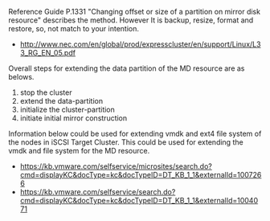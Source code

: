 Reference Guide P.1331 "Changing offset or size of a partition on mirror disk resource" describes the method.
However It is backup, resize, format and restore, so, not match to your intention.

- http://www.nec.com/en/global/prod/expresscluster/en/support/Linux/L33_RG_EN_05.pdf

Overall steps for extending the data partition of the MD resource are as belows.

1. stop the cluster
2. extend the data-partition
3. initialize the cluster-partition
4. initiate initial mirror construction

Information below could be used for extending vmdk and ext4 file system of the nodes in iSCSI Target Cluster.
This could be used for extending the vmdk and file system for the MD resource.

- https://kb.vmware.com/selfservice/microsites/search.do?cmd=displayKC&docType=kc&docTypeID=DT_KB_1_1&externalId=1007266
- https://kb.vmware.com/selfservice/search.do?cmd=displayKC&docType=kc&docTypeID=DT_KB_1_1&externalId=1004071
